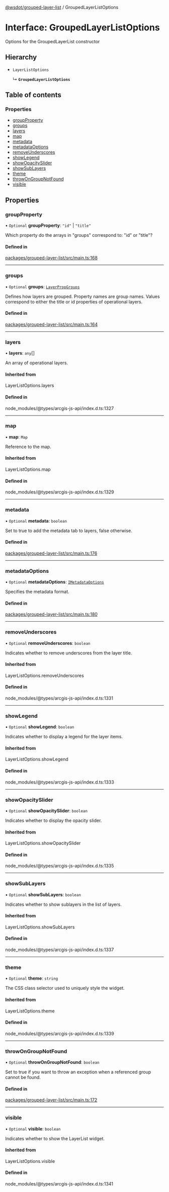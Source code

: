 [@wsdot/grouped-layer-list](../README.md) / GroupedLayerListOptions

# Interface: GroupedLayerListOptions

Options for the GroupedLayerList constructor

## Hierarchy

- `LayerListOptions`

  ↳ **`GroupedLayerListOptions`**

## Table of contents

### Properties

- [groupProperty](GroupedLayerListOptions.md#groupproperty)
- [groups](GroupedLayerListOptions.md#groups)
- [layers](GroupedLayerListOptions.md#layers)
- [map](GroupedLayerListOptions.md#map)
- [metadata](GroupedLayerListOptions.md#metadata)
- [metadataOptions](GroupedLayerListOptions.md#metadataoptions)
- [removeUnderscores](GroupedLayerListOptions.md#removeunderscores)
- [showLegend](GroupedLayerListOptions.md#showlegend)
- [showOpacitySlider](GroupedLayerListOptions.md#showopacityslider)
- [showSubLayers](GroupedLayerListOptions.md#showsublayers)
- [theme](GroupedLayerListOptions.md#theme)
- [throwOnGroupNotFound](GroupedLayerListOptions.md#throwongroupnotfound)
- [visible](GroupedLayerListOptions.md#visible)

## Properties

### groupProperty

• `Optional` **groupProperty**: ``"id"`` \| ``"title"``

Which property do the arrays in "groups" correspond to: "id" or "title"?

#### Defined in

[packages/grouped-layer-list/src/main.ts:168](https://github.com/WSDOT-GIS/grouped-layer-list/blob/c240d2b/packages/grouped-layer-list/src/main.ts#L168)

___

### groups

• `Optional` **groups**: [`LayerPropGroups`](LayerPropGroups.md)

Defines how layers are grouped. Property names are group names.
Values correspond to either the title or id properties of operational layers.

#### Defined in

[packages/grouped-layer-list/src/main.ts:164](https://github.com/WSDOT-GIS/grouped-layer-list/blob/c240d2b/packages/grouped-layer-list/src/main.ts#L164)

___

### layers

• **layers**: `any`[]

An array of operational layers.

#### Inherited from

LayerListOptions.layers

#### Defined in

node_modules/@types/arcgis-js-api/index.d.ts:1327

___

### map

• **map**: `Map`

Reference to the map.

#### Inherited from

LayerListOptions.map

#### Defined in

node_modules/@types/arcgis-js-api/index.d.ts:1329

___

### metadata

• `Optional` **metadata**: `boolean`

Set to true to add the metadata tab to layers, false otherwise.

#### Defined in

[packages/grouped-layer-list/src/main.ts:176](https://github.com/WSDOT-GIS/grouped-layer-list/blob/c240d2b/packages/grouped-layer-list/src/main.ts#L176)

___

### metadataOptions

• `Optional` **metadataOptions**: [`IMetadataOptions`](IMetadataOptions.md)

Specifies the metadata format.

#### Defined in

[packages/grouped-layer-list/src/main.ts:180](https://github.com/WSDOT-GIS/grouped-layer-list/blob/c240d2b/packages/grouped-layer-list/src/main.ts#L180)

___

### removeUnderscores

• `Optional` **removeUnderscores**: `boolean`

Indicates whether to remove underscores from the layer title.

#### Inherited from

LayerListOptions.removeUnderscores

#### Defined in

node_modules/@types/arcgis-js-api/index.d.ts:1331

___

### showLegend

• `Optional` **showLegend**: `boolean`

Indicates whether to display a legend for the layer items.

#### Inherited from

LayerListOptions.showLegend

#### Defined in

node_modules/@types/arcgis-js-api/index.d.ts:1333

___

### showOpacitySlider

• `Optional` **showOpacitySlider**: `boolean`

Indicates whether to display the opacity slider.

#### Inherited from

LayerListOptions.showOpacitySlider

#### Defined in

node_modules/@types/arcgis-js-api/index.d.ts:1335

___

### showSubLayers

• `Optional` **showSubLayers**: `boolean`

Indicates whether to show sublayers in the list of layers.

#### Inherited from

LayerListOptions.showSubLayers

#### Defined in

node_modules/@types/arcgis-js-api/index.d.ts:1337

___

### theme

• `Optional` **theme**: `string`

The CSS class selector used to uniquely style the widget.

#### Inherited from

LayerListOptions.theme

#### Defined in

node_modules/@types/arcgis-js-api/index.d.ts:1339

___

### throwOnGroupNotFound

• `Optional` **throwOnGroupNotFound**: `boolean`

Set to true if you want to throw an exception when a referenced group cannot be found.

#### Defined in

[packages/grouped-layer-list/src/main.ts:172](https://github.com/WSDOT-GIS/grouped-layer-list/blob/c240d2b/packages/grouped-layer-list/src/main.ts#L172)

___

### visible

• `Optional` **visible**: `boolean`

Indicates whether to show the LayerList widget.

#### Inherited from

LayerListOptions.visible

#### Defined in

node_modules/@types/arcgis-js-api/index.d.ts:1341
